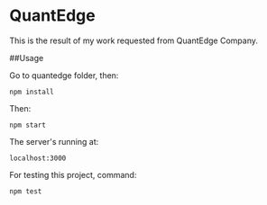 # QuantEdge

This is the result of my work requested from QuantEdge Company.

##Usage

Go to quantedge folder, then:

```
npm install

```
Then:

```
npm start
```
      
The server's running at:

```
localhost:3000 

```

For testing this project, command:

```
npm test

```


